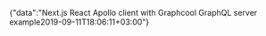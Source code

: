 {"data":"Next.js React Apollo client with Graphcool GraphQL server example2019-09-11T18:06:11+03:00"}
